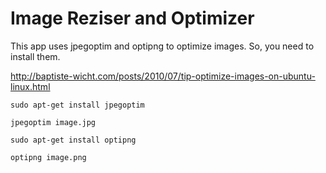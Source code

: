 Image Reziser and Optimizer
================


This app uses jpegoptim and optipng to optimize images. So, you need to install them.

http://baptiste-wicht.com/posts/2010/07/tip-optimize-images-on-ubuntu-linux.html

	sudo apt-get install jpegoptim

	jpegoptim image.jpg

	sudo apt-get install optipng

	optipng image.png